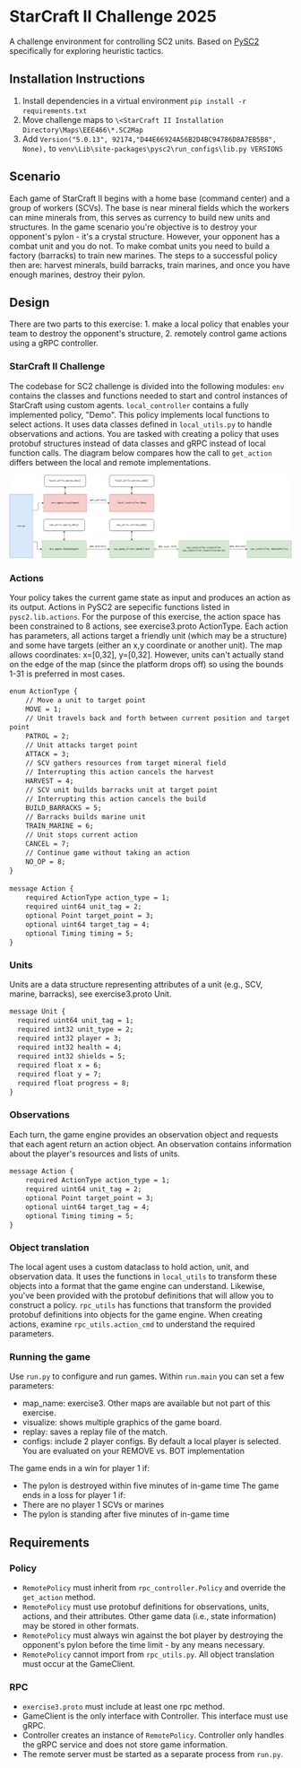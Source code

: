 # StarCraft II Challenge 2025
A challenge environment for controlling SC2 units. Based on [PySC2](https://github.com/google-deepmind/pysc2) specifically for exploring heuristic tactics.

## Installation Instructions
1. Install dependencies in a virtual environment `pip install -r requirements.txt`
2. Move challenge maps to `\<StarCraft II Installation Directory\Maps\EEE466\*.SC2Map`
3. Add `Version("5.0.13", 92174,"D44E66924A56B2D4BC94786D8A7EB5B8", None),` to `venv\Lib\site-packages\pysc2\run_configs\lib.py VERSIONS`

## Scenario
Each game of StarCraft II begins with a home base (command center) and a group of workers (SCVs). The base is near mineral fields which the workers can mine minerals from, this serves as currency to build new units and structures. In the game scenario you're objective is to destroy your opponent's pylon - it's a crystal structure. However, your opponent has a combat unit and you do not. To make combat units you need to build a factory (barracks) to train new marines. The steps to a successful policy then are: harvest minerals, build barracks, train marines, and once you have enough marines, destroy their pylon.

## Design
There are two parts to this exercise: 1. make a local policy that enables your team to destroy the opponent's structure, 2. remotely control game actions using a gRPC controller.

### StarCraft II Challenge
The codebase for SC2 challenge is divided into the following modules: `env` contains the classes and functions needed to start and control instances of StarCraft using custom agents. `local_controller` contains a fully implemented policy, "Demo". This policy implements local functions to select actions. It uses data classes defined in `local_utils.py` to handle observations and actions. You are tasked with creating a policy that uses protobuf structures instead of data classes and gRPC instead of local function calls. The diagram below compares how the call to `get_action` differs between the local and remote implementations.

![Figure 1: get_action execution flow](./get_action_diagram.png)

### Actions
Your policy takes the current game state as input and produces an action as its output. Actions in PySC2 are sepecific functions listed in `pysc2.lib.actions`. For the purpose of this exercise, the action space has been constrained to 8 actions, see exercise3.proto ActionType. Each action has parameters, all actions target a friendly unit (which may be a structure) and some have targets (either an x,y coordinate or another unit). The map allows coordinates: x=[0,32], y=[0,32]. However, units can't actually stand on the edge of the map (since the platform drops off) so using the bounds 1-31 is preferred in most cases.
```proto2
enum ActionType {
    // Move a unit to target point
    MOVE = 1;
    // Unit travels back and forth between current position and target point
    PATROL = 2;
    // Unit attacks target point
    ATTACK = 3;  
    // SCV gathers resources from target mineral field
    // Interrupting this action cancels the harvest
    HARVEST = 4;
    // SCV unit builds barracks unit at target point
    // Interrupting this action cancels the build
    BUILD_BARRACKS = 5;
    // Barracks builds marine unit
    TRAIN_MARINE = 6;
    // Unit stops current action
    CANCEL = 7;
    // Continue game without taking an action
    NO_OP = 8;
}

message Action {
    required ActionType action_type = 1;
    required uint64 unit_tag = 2;
    optional Point target_point = 3;
    optional uint64 target_tag = 4;
    optional Timing timing = 5;
}
```

### Units
Units are a data structure representing attributes of a unit (e.g., SCV, marine, barracks), see exercise3.proto Unit.
```proto2
message Unit {
  required uint64 unit_tag = 1;
  required int32 unit_type = 2;
  required int32 player = 3;
  required int32 health = 4;
  required int32 shields = 5;
  required float x = 6;
  required float y = 7;
  required float progress = 8;
}
```

### Observations
Each turn, the game engine provides an observation object and requests that each agent return an action object. An observation contains information about the player's resources and lists of units.
```proto2
message Action {
    required ActionType action_type = 1;
    required uint64 unit_tag = 2;
    optional Point target_point = 3;
    optional uint64 target_tag = 4;
    optional Timing timing = 5;
}
```

### Object translation
The local agent uses a custom dataclass to hold action, unit, and observation data. It uses the functions in `local_utils` to transform these objects into a format that the game engine can understand. Likewise, you've been provided with the protobuf definitions that will allow you to construct a policy. `rpc_utils` has functions that transform the provided protobuf definitions into objects for the game engine. When creating actions, examine `rpc_utils.action_cmd` to understand the required parameters.

### Running the game
Use `run.py` to configure and run games. Within `run.main` you can set a few parameters:
- map_name: exercise3. Other maps are available but not part of this exercise.
- visualize: shows multiple graphics of the game board.
- replay: saves a replay file of the match.
- configs: include 2 player configs. By default a local player is selected. You are evaluated on your REMOVE vs. BOT implementation

The game ends in a win for player 1 if:
- The pylon is destroyed within five minutes of in-game time
The game ends in a loss for player 1 if:
- There are no player 1 SCVs or marines
- The pylon is standing after five minutes of in-game time

## Requirements
### Policy
- `RemotePolicy` must inherit from `rpc_controller.Policy` and override the `get_action` method.
- `RemotePolicy` must use protobuf definitions for observations, units, actions, and their attributes. Other game data (i.e., state information) may be stored in other formats.
- `RemotePolicy` must always win against the bot player by destroying the opponent's pylon before the time limit - by any means necessary.
- `RemotePolicy` cannot import from `rpc_utils.py`. All object translation must occur at the GameClient.

### RPC
- `exercise3.proto` must include at least one rpc method.
- GameClient is the only interface with Controller. This interface must use gRPC.
- Controller creates an instance of `RemotePolicy`. Controller only handles the gRPC service and does not store game information.
- The remote server must be started as a separate process from `run.py`.

